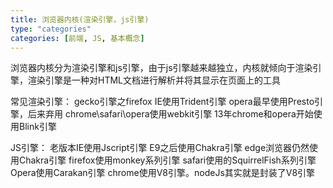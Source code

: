 ```yaml
---
title: 浏览器内核(渲染引擎，js引擎)
type: "categories"
categories: [前端, JS, 基本概念]
---
```


浏览器内核分为渲染引擎和js引擎，由于js引擎越来越独立，内核就倾向于渲染引擎，渲染引擎是一种对HTML文档进行解析并将其显示在页面上的工具

常见渲染引擎：
	gecko引擎之firefox
	IE使用Trident引擎
	opera最早使用Presto引擎，后来弃用
	chrome\safari\opera使用webkit引擎
	13年chrome和opera开始使用Blink引擎

JS引擎：
	老版本IE使用Jscript引擎
	E9之后使用Chakra引擎
	edge浏览器仍然使用Chakra引擎
	firefox使用monkey系列引擎
	safari使用的SquirrelFish系列引擎
	Opera使用Carakan引擎
	chrome使用V8引擎。nodeJs其实就是封装了V8引擎
